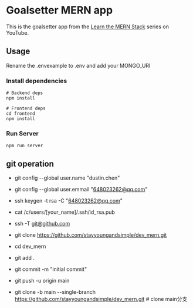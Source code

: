 # Goalsetter MERN app

This is the goalsetter app from the [Learn the MERN Stack](https://www.youtube.com/watch?v=-0exw-9YJBo) series on YouTube.

## Usage

Rename the .envexample to .env and add your MONGO_URI

### Install dependencies

```
# Backend deps
npm install

# Frontend deps
cd frontend
npm install
```

### Run Server

```
npm run server
```

## git operation 

* git  config  --global user.name "dustin.chen"
* git  config  --global user.emmail "648023262@qq.com"

* ssh keygen -t  rsa  -C "648023262@qq.com"
* cat /c/users/[your_name]/.ssh/id_rsa.pub
* ssh  -T git@github.com
* git clone  https://github.com/stayyoungandsimple/dev_mern.git
* cd  dev_mern

* git add .
* git commit -m "initial commit"
* git push -u origin main
* git clone -b main --single-branch https://github.com/stayyoungandsimple/dev_mern.git   # clone main分支
